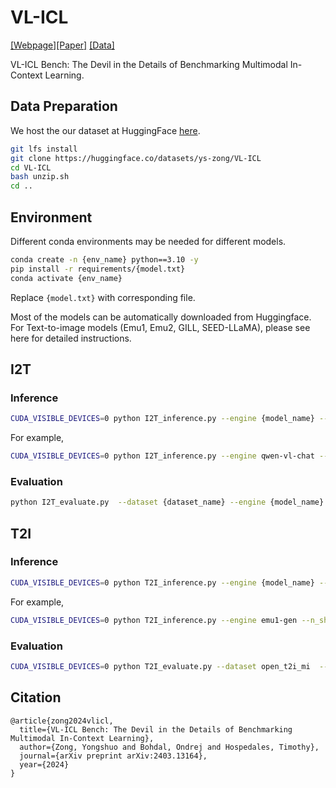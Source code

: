 # VL-ICL

[[Webpage]](https://ys-zong.github.io/VL-ICL/)[[Paper]](https://arxiv.org/abs/2403.13164) [[Data]](https://huggingface.co/datasets/ys-zong/VL-ICL)

VL-ICL Bench: The Devil in the Details of Benchmarking Multimodal In-Context Learning.


## Data Preparation
We host the our dataset at HuggingFace [here](https://huggingface.co/datasets/ys-zong/VL-ICL).
```bash
git lfs install
git clone https://huggingface.co/datasets/ys-zong/VL-ICL
cd VL-ICL
bash unzip.sh
cd ..
```

## Environment
Different conda environments may be needed for different models.

```bash
conda create -n {env_name} python==3.10 -y
pip install -r requirements/{model.txt}
conda activate {env_name}
```
Replace `{model.txt}` with corresponding file.

Most of the models can be automatically downloaded from Huggingface. For Text-to-image models (Emu1, Emu2, GILL, SEED-LLaMA), please see here for detailed instructions.

## I2T

### Inference
```bash
CUDA_VISIBLE_DEVICES=0 python I2T_inference.py --engine {model_name} --n_shot {shots} --dataset {dataset_name} --task_description detailed 
```
For example,
```bash
CUDA_VISIBLE_DEVICES=0 python I2T_inference.py --engine qwen-vl-chat --n_shot 0 1 2 4 5 --task_description detailed --dataset open_mi
```

### Evaluation
```bash
python I2T_evaluate.py  --dataset {dataset_name} --engine {model_name} --n_shot {shots}
```

## T2I

### Inference
```bash
CUDA_VISIBLE_DEVICES=0 python T2I_inference.py --engine {model_name} --n_shot {shots} --dataset {dataset_name} --task_description detailed 
```

For example,
```bash
CUDA_VISIBLE_DEVICES=0 python T2I_inference.py --engine emu1-gen --n_shot 0 1 2 4 5 --task_description detailed --dataset open_t2i_mi
```

### Evaluation
```bash
CUDA_VISIBLE_DEVICES=0 python T2I_evaluate.py --dataset open_t2i_mi  --engine seed-llama
```

## Citation
```
@article{zong2024vlicl,
  title={VL-ICL Bench: The Devil in the Details of Benchmarking Multimodal In-Context Learning},
  author={Zong, Yongshuo and Bohdal, Ondrej and Hospedales, Timothy},
  journal={arXiv preprint arXiv:2403.13164},
  year={2024}
}
```